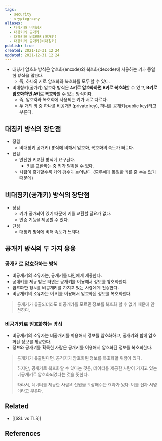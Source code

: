 ```yaml
---
tags:
  - security
  - cryptography
aliases:
  - 대칭키와 비대칭키
  - 대칭키와 공개키
  - 대칭키와 비대칭키(공개키)
  - 대칭키와 공개키(비대칭키)
publish: true
created: 2021-12-31 12:24
updated: 2021-12-31 12:24
---
```


- 대칭키 암호화 방식은 암호화(encode)와 복호화(decode)에 사용하는 키가 동일한 방식을 말한다.
	- 즉, 하나의 키로 암호화와 복호화를 모두 할 수 있다.
- 비대칭키(공개키) 암호화 방식은 **A키로 암호화하면 B키로 복호화**할 수 있고, **B키로 암호화하면 A키로 복호화**할 수 있는 방식이다.
	- 즉, 암호화와 복호화에 사용되는 키가 서로 다르다.
	- 두 개의 키 중 하나를 비공개키(private key), 하나를 공개키(public key)라고 부른다.

## 대칭키 방식의 장단점

- 장점
	- 비대칭키(공개키) 방식에 비해서 암호화, 복호화의 속도가 빠르다.
- 단점
	- 안전한 키교환 방식이 요구된다.
		- 키를 교환하는 중 키가 탈취될 수 있다.
	- 사람이 증가할수록 키의 갯수가 늘어난다. (모두에게 동일한 키를 줄 수는 없기 때문에)

## 비대칭키(공개키) 방식의 장단점

- 장점
	- 키가 공개되어 있기 때문에 키를 교환할 필요가 없다.
	- 인증 기능을 제공할 수 있다.
- 단점
	- 대칭키 방식에 비해 속도가 느리다.

## 공개키 방식의 두 가지 응용

### 공개키로 암호화하는 방식

- 비공개키의 소유자는, 공개키를 타인에게 제공한다.
- 공개키를 제공 받은 타인은 공개키를 이용해서 정보를 암호화한다.
- 암호화한 정보를 비공개키를 가지고 있는 사람에게 전송한다.
- 비공개키의 소유자는 이 키를 이용해서 암호화된 정보를 복호화한다.

> 공개키가 유출되더라도 비공개키를 모르면 정보를 복호화 할 수 없기 때문에 안전하다.

### 비공개키로 암호화하는 방식

- 비공개키의 소유자는 비공개키를 이용해서 정보를 암호화하고, 공개키와 함께 암호화된 정보를 제공한다.
- 정보와 공개키를 획득한 사람은 공개키를 이용해서 암호화된 정보를 복호화한다.

> 공개키가 유출된다면, 공격자가 암호화된 정보를 복호화할 위험이 있다.
> 
> 하지만, 공개키로 복호화할 수 있다는 것은, 데이터를 제공한 사람이 가지고 있는 비공개키로 암호화되었다는 것을 뜻한다.
>
> 따라서, 데이터를 제공한 사람의 신원을 보장해주는 효과가 있다. 이를 전자 서명이라고 부른다.

## Related

- [[SSL vs TLS]]

## References
